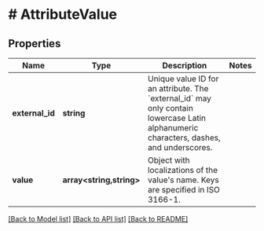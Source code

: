 # # AttributeValue

## Properties

Name | Type | Description | Notes
------------ | ------------- | ------------- | -------------
**external_id** | **string** | Unique value ID for an attribute. The &#x60;external_id&#x60; may only contain lowercase Latin alphanumeric characters, dashes, and underscores. |
**value** | **array<string,string>** | Object with localizations of the value&#39;s name. Keys are specified in ISO 3166-1. |

[[Back to Model list]](../../README.md#models) [[Back to API list]](../../README.md#endpoints) [[Back to README]](../../README.md)
